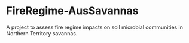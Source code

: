 # FireRegime-AusSavannas
A project to assess fire regime impacts on soil microbial communities in Northern Territory savannas.
